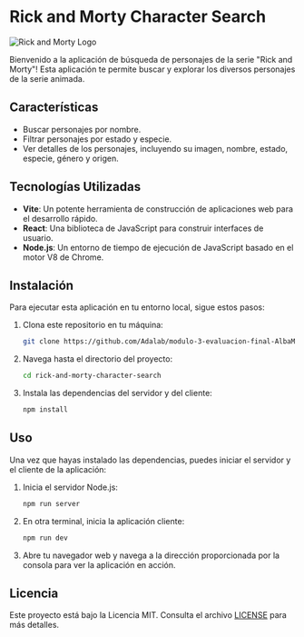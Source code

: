 # Rick and Morty Character Search

![Rick and Morty Logo](https://i.pinimg.com/originals/0f/9c/10/0f9c10dd52778bc6c0b0754f8f8f6e2b.png)

Bienvenido a la aplicación de búsqueda de personajes de la serie "Rick and Morty"! Esta aplicación te permite buscar y explorar los diversos personajes de la serie animada.

## Características

- Buscar personajes por nombre.
- Filtrar personajes por estado y especie.
- Ver detalles de los personajes, incluyendo su imagen, nombre, estado, especie, género y origen.

## Tecnologías Utilizadas

- **Vite**: Un potente herramienta de construcción de aplicaciones web para el desarrollo rápido.
- **React**: Una biblioteca de JavaScript para construir interfaces de usuario.
- **Node.js**: Un entorno de tiempo de ejecución de JavaScript basado en el motor V8 de Chrome.

## Instalación

Para ejecutar esta aplicación en tu entorno local, sigue estos pasos:

1. Clona este repositorio en tu máquina:

    ```bash
    git clone https://github.com/Adalab/modulo-3-evaluacion-final-AlbaM9.git
    ```

2. Navega hasta el directorio del proyecto:

    ```bash
    cd rick-and-morty-character-search
    ```

3. Instala las dependencias del servidor y del cliente:

    ```bash
    npm install
    ```

## Uso

Una vez que hayas instalado las dependencias, puedes iniciar el servidor y el cliente de la aplicación:

1. Inicia el servidor Node.js:

    ```bash
    npm run server
    ```

2. En otra terminal, inicia la aplicación cliente:

    ```bash
    npm run dev
    ```

3. Abre tu navegador web y navega a la dirección proporcionada por la consola para ver la aplicación en acción.



## Licencia

Este proyecto está bajo la Licencia MIT. Consulta el archivo [LICENSE](LICENSE) para más detalles.
